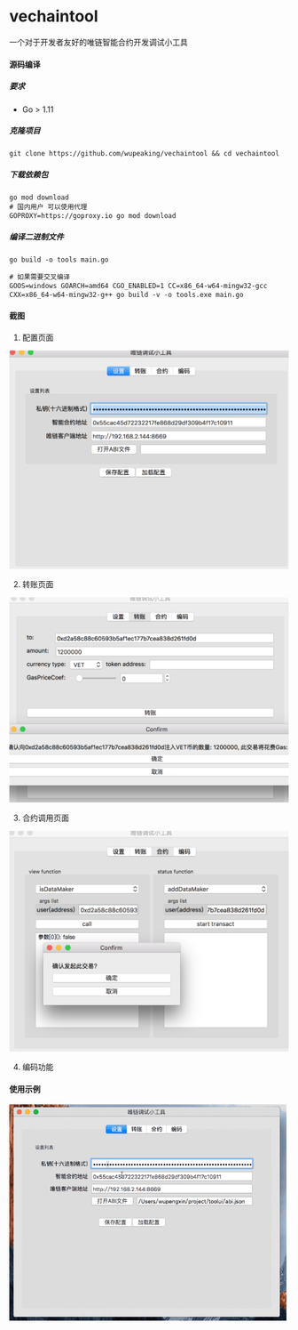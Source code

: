 # vechaintool
一个对于开发者友好的唯链智能合约开发调试小工具

#### 源码编译

##### 要求
- Go > 1.11

##### 克隆项目

```shell
git clone https://github.com/wupeaking/vechaintool && cd vechaintool
```

##### 下载依赖包

```shell
go mod download
# 国内用户 可以使用代理
GOPROXY=https://goproxy.io go mod download
``` 

##### 编译二进制文件

```shell
go build -o tools main.go
```

```shell
# 如果需要交叉编译
GOOS=windows GOARCH=amd64 CGO_ENABLED=1 CC=x86_64-w64-mingw32-gcc CXX=x86_64-w64-mingw32-g++ go build -v -o tools.exe main.go
```

#### 截图

1. 配置页面

![setting](./img/setting.png)

2. 转账页面

![tx](./img/transfer.png)

3. 合约调用页面

![contract](./img/contract.png)

4. 编码功能

#### 使用示例

<img width=500 src="./img/demogif.gif">
